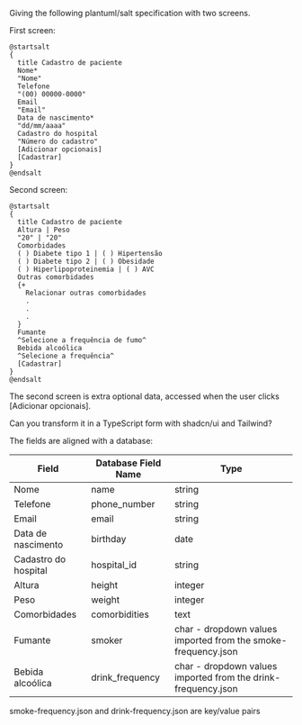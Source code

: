 Giving the following plantuml/salt specification with two screens.

First screen:
```
@startsalt
{
  title Cadastro de paciente
  Nome*
  "Nome"
  Telefone
  "(00) 00000-0000"
  Email
  "Email"
  Data de nascimento*
  "dd/mm/aaaa"
  Cadastro do hospital
  "Número do cadastro"
  [Adicionar opcionais]
  [Cadastrar]
}
@endsalt
```

Second screen:
```
@startsalt
{
  title Cadastro de paciente
  Altura | Peso
  "20" | "20"
  Comorbidades
  ( ) Diabete tipo 1 | ( ) Hipertensão
  ( ) Diabete tipo 2 | ( ) Obesidade
  ( ) Hiperlipoproteinemia | ( ) AVC
  Outras comorbidades
  {+
    Relacionar outras comorbidades
    .
    .
    .
  }
  Fumante
  ^Selecione a frequência de fumo^
  Bebida alcoólica
  ^Selecione a frequência^
  [Cadastrar]
}
@endsalt
```

The second screen is extra optional data, accessed when the user clicks [Adicionar opcionais].

Can you transform it in a TypeScript form with shadcn/ui and Tailwind?

The fields are aligned with a database:

| Field | Database Field Name | Type |
| --- | --- | --- |
| Nome | name | string |
| Telefone | phone_number | string |
| Email | email | string |
| Data de nascimento | birthday | date |
| Cadastro do hospital | hospital_id | string |
| Altura | height | integer |
| Peso | weight | integer |
| Comorbidades | comorbidities | text |
| Fumante | smoker | char - dropdown values imported from the smoke-frequency.json |
| Bebida alcoólica | drink_frequency | char - dropdown values imported from the drink-frequency.json |

smoke-frequency.json and drink-frequency.json are key/value pairs